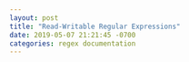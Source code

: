 ```yaml
---
layout: post
title: "Read-Writable Regular Expressions"
date: 2019-05-07 21:21:45 -0700
categories: regex documentation
---
```

